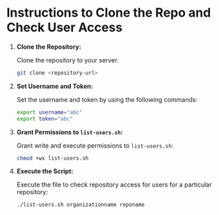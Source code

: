 
# Instructions to Clone the Repo and Check User Access

1. **Clone the Repository:**

   Clone the repository to your server.

   ```bash
   git clone <repository-url>
   ```

2. **Set Username and Token:**

   Set the username and token by using the following commands:

   ```bash
   export username="abc"
   export token="abc"
   ```

3. **Grant Permissions to `list-users.sh`:**

   Grant write and execute permissions to `list-users.sh`:

   ```bash
   chmod +wx list-users.sh
   ```

4. **Execute the Script:**

   Execute the file to check repository access for users for a particular repository:

   ```bash
   ./list-users.sh organizationname reponame
   ```
